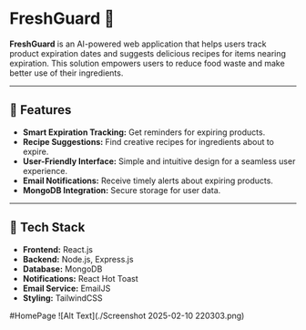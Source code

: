 # FreshGuard 🥦

**FreshGuard** is an AI-powered web application that helps users track product expiration dates and suggests delicious recipes for items nearing expiration. This solution empowers users to reduce food waste and make better use of their ingredients.

---

## 🌟 Features  
- **Smart Expiration Tracking:** Get reminders for expiring products.  
- **Recipe Suggestions:** Find creative recipes for ingredients about to expire.  
- **User-Friendly Interface:** Simple and intuitive design for a seamless user experience.  
- **Email Notifications:** Receive timely alerts about expiring products.  
- **MongoDB Integration:** Secure storage for user data.

---

## 🚀 Tech Stack  

- **Frontend:** React.js  
- **Backend:** Node.js, Express.js  
- **Database:** MongoDB  
- **Notifications:** React Hot Toast  
- **Email Service:** EmailJS  
- **Styling:** TailwindCSS  

#HomePage
![Alt Text](./Screenshot 2025-02-10 220303.png)
